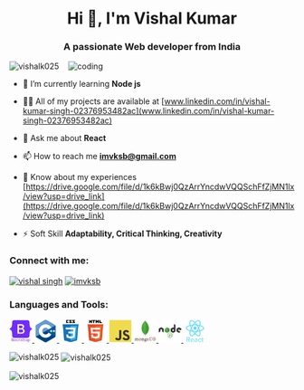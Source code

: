 <h1 align="center">Hi 👋, I'm Vishal Kumar</h1>
<h3 align="center">A passionate Web developer from India</h3>
<img align="right" alt="coding" width="400" src="https://encrypted-tbn0.gstatic.com/images?q=tbn:ANd9GcT_OIUet1dRnEI3NPUYZXhOqmhh7d4_jM2J5Q&s">

<p align="left"> <img src="https://komarev.com/ghpvc/?username=vishalk025&label=Profile%20views&color=0e75b6&style=flat" alt="vishalk025" /> </p>

- 🌱 I’m currently learning **Node js**

- 👨‍💻 All of my projects are available at [www.linkedin.com/in/vishal-kumar-singh-02376953482ac](www.linkedin.com/in/vishal-kumar-singh-02376953482ac)

- 💬 Ask me about **React**

- 📫 How to reach me **imvksb@gmail.com**

- 📄 Know about my experiences [https://drive.google.com/file/d/1k6kBwj0QzArrYncdwVQQSchFfZjMN1lx/view?usp=drive_link](https://drive.google.com/file/d/1k6kBwj0QzArrYncdwVQQSchFfZjMN1lx/view?usp=drive_link)

- ⚡ Soft Skill **Adaptability, Critical Thinking, Creativity**

<h3 align="left">Connect with me:</h3>
<p align="left">
<a href="https://linkedin.com/in/vishal singh" target="blank"><img align="center" src="https://raw.githubusercontent.com/rahuldkjain/github-profile-readme-generator/master/src/images/icons/Social/linked-in-alt.svg" alt="vishal singh" height="30" width="40" /></a>
<a href="https://www.leetcode.com/imvksb" target="blank"><img align="center" src="https://raw.githubusercontent.com/rahuldkjain/github-profile-readme-generator/master/src/images/icons/Social/leet-code.svg" alt="imvksb" height="30" width="40" /></a>
</p>

<h3 align="left">Languages and Tools:</h3>
<p align="left"> <a href="https://getbootstrap.com" target="_blank" rel="noreferrer"> <img src="https://raw.githubusercontent.com/devicons/devicon/master/icons/bootstrap/bootstrap-plain-wordmark.svg" alt="bootstrap" width="40" height="40"/> </a> <a href="https://www.w3schools.com/cpp/" target="_blank" rel="noreferrer"> <img src="https://raw.githubusercontent.com/devicons/devicon/master/icons/cplusplus/cplusplus-original.svg" alt="cplusplus" width="40" height="40"/> </a> <a href="https://www.w3schools.com/css/" target="_blank" rel="noreferrer"> <img src="https://raw.githubusercontent.com/devicons/devicon/master/icons/css3/css3-original-wordmark.svg" alt="css3" width="40" height="40"/> </a> <a href="https://www.w3.org/html/" target="_blank" rel="noreferrer"> <img src="https://raw.githubusercontent.com/devicons/devicon/master/icons/html5/html5-original-wordmark.svg" alt="html5" width="40" height="40"/> </a> <a href="https://developer.mozilla.org/en-US/docs/Web/JavaScript" target="_blank" rel="noreferrer"> <img src="https://raw.githubusercontent.com/devicons/devicon/master/icons/javascript/javascript-original.svg" alt="javascript" width="40" height="40"/> </a> <a href="https://www.mongodb.com/" target="_blank" rel="noreferrer"> <img src="https://raw.githubusercontent.com/devicons/devicon/master/icons/mongodb/mongodb-original-wordmark.svg" alt="mongodb" width="40" height="40"/> </a> <a href="https://nodejs.org" target="_blank" rel="noreferrer"> <img src="https://raw.githubusercontent.com/devicons/devicon/master/icons/nodejs/nodejs-original-wordmark.svg" alt="nodejs" width="40" height="40"/> </a> <a href="https://reactjs.org/" target="_blank" rel="noreferrer"> <img src="https://raw.githubusercontent.com/devicons/devicon/master/icons/react/react-original-wordmark.svg" alt="react" width="40" height="40"/> </a> </p>

<p><img align="left" src="https://github-readme-stats.vercel.app/api/top-langs?username=vishalk025&show_icons=true&locale=en&layout=compact" alt="vishalk025" /></p>

<p>&nbsp;<img align="center" src="https://github-readme-stats.vercel.app/api?username=vishalk025&show_icons=true&locale=en" alt="vishalk025" /></p>

<p><img align="center" src="https://github-readme-streak-stats.herokuapp.com/?user=vishalk025&" alt="vishalk025" /></p>
